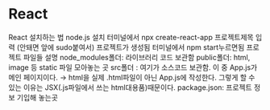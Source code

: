# React

React 설치하는 법
node.js 설치
터미널에서 npx create-react-app 프로젝트제목 입력 (안돼면 앞에 sudo붙여서)
프로젝트가 생성됨
터미널에서 npm start누르면됨
프로젝트 파일들 설명
node_modules폴더: 라이브러리 코드 보관함
public폴더: html, image 등 static 파일 모아놓는 곳
src폴더 : 여기가 소스코드 보관함. 이 중 App.js가 메인 페이지이다.
→ html을 실제 .html파일이 아닌 App.js에 작성한다. 그렇게 할 수 있는 이유는 JSX(.js파일에서 쓰는 html대용품)때문이다.
package.json: 프로젝트 정보 기입해 놓는곳
